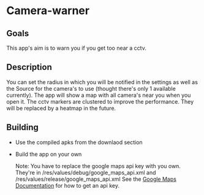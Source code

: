 # Camera-warner

## Goals
This app's aim is to warn you if you get too near a cctv.

## Description
You can set the radius in which you will be notified in the settings as well as the Source for the camera's to use (thought there's only 1 available currently). The app will show a map with all camera's near you when you open it. The cctv markers are clustered to improve the performance. They will be replaced by a heatmap in the future.

## Building
- Use the compiled apks from the downlaod section
- Build the app on your own

  Note: You have to replace the google maps api key with you own. They're in /res/values/debug/google_maps_api.xml and /res/values/release/google_maps_api.xml See the [Google Maps Documentation](https://developers.google.com/maps/documentation/android-api/signup?hl=de) for how to get an api key.
